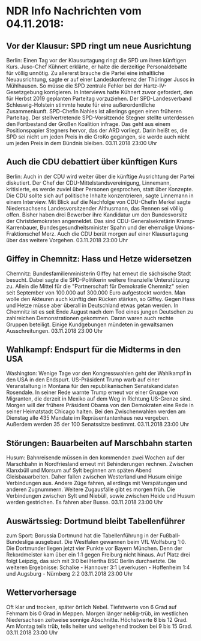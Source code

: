 # NDR Info Nachrichten vom 04.11.2018:


## Vor der Klausur: SPD ringt um neue Ausrichtung
Berlin:       Einen Tag vor der Klausurtagung ringt die SPD um ihren künftigen Kurs. Juso-Chef Kühnert erklärte, er halte die derzeitige Personaldebatte für völlig unnötig. Zu allererst brauche die Partei eine inhaltliche Neuausrichtung, sagte er auf einer Landeskonferenz der Thüringer Jusos in Mühlhausen. So müsse die SPD zentrale Fehler bei der Hartz-IV-Gesetzgebung korrigieren. In Interviews hatte Kühnert zuvor gefordert, den für Herbst 2019 geplanten Parteitag vorzuziehen. Der SPD-Landesverband Schleswig-Holstein stimmte heute für eine außerordentliche Zusammenkunft. SPD-Chefin Nahles ist allerings gegen einen früheren Parteitag. Der stellvertretende SPD-Vorsitzende Stegner stellte unterdessen den Fortbestand der Großen Koalition infrage. Das geht aus einem Positionspapier Stegners hervor, das der ARD vorliegt. Darin heißt es, die SPD sei nicht um jeden Preis in die GroKo gegangen, sie werde auch nicht um jeden Preis in dem Bündnis bleiben. 03.11.2018 23:00 Uhr 

## Auch die CDU debattiert über künftigen Kurs
Berlin:      Auch in der CDU wird weiter über die künftige Ausrichtung der Partei diskutiert. Der Chef der CDU-Mittelstandsvereinigung, Linnemann, kritisierte, es werde zuviel über Personen gesprochen, statt über Konzepte. Die CDU sollte sich auf politische Inhalte konzentrieren, sagte Linnemann in einem Interview. Mit Blick auf die Nachfolge von CDU-Chefin Merkel sagte Niedersachsens Landesvorsitzender Althusmann, das Rennen sei völlig offen. Bisher haben drei Bewerber ihre Kandidatur um den Bundesvorsitz der Christdemokraten angemeldet. Das sind CDU-Generalsekretärin Kramp-Karrenbauer, Bundesgesundheitsminister Spahn und der ehemalige Unions-Fraktionschef Merz. Auch die CDU berät morgen auf einer Klausurtagung über das weitere Vorgehen. 03.11.2018 23:00 Uhr 

## Giffey in Chemnitz: Hass und Hetze widersetzen
Chemnitz:     Bundesfamilienministerin Giffey hat erneut die sächsische Stadt besucht. Dabei sagte die SPD-Politikerin weitere finanzielle Unterstützung zu. Allein die Mittel für die "Partnerschaft für Demokratie Chemnitz" seien seit September von 100.000 auf 300.000 Euro aufgestockt worden. Man wolle den Akteuren auch künftig den Rücken stärken, so Giffey. Gegen Hass und Hetze müsse aber überall in Deutschland etwas getan werden. In Chemnitz ist es seit Ende August nach dem Tod eines jungen Deutschen zu zahlreichen Demonstrationen gekommen. Daran waren auch rechte Gruppen beteiligt. Einige Kundgebungen mündeten in gewaltsamen Ausschreitungen. 03.11.2018 23:00 Uhr 

## Wahlkampf: Endspurt für die Midterms in den USA
Washington: Wenige Tage vor den Kongresswahlen geht der Wahlkampf in den USA in den Endspurt. US-Präsident Trump warb auf einer Veranstaltung in Montana für den republikanischen Senatskandidaten Rosendale. In seiner Rede warnte Trump erneut vor einer Gruppe von Migranten, die derzeit in Mexiko auf dem Weg in Richtung US-Grenze sind. Morgen will der frühere Präsident Obama von den Demokraten eine Rede in seiner Heimatstadt Chicago halten. Bei den Zwischenwahlen werden am Dienstag alle 435 Mandate im Repräsentantenhaus neu vergeben. Außerdem werden 35 der 100 Senatssitze bestimmt. 03.11.2018 23:00 Uhr 

## Störungen: Bauarbeiten auf Marschbahn starten
Husum:   Bahnreisende müssen in den kommenden zwei Wochen auf der Marschbahn in Nordfriesland erneut mit Behinderungen rechnen. Zwischen Klanxbüll und Morsum auf Sylt beginnen am späten Abend Gleisbauarbeiten. Daher fallen zwischen Westerland und Husum einige Verbindungen aus. Andere Züge fahren, allerdings mit Verspätungen und anderen Zugnummern. Weitere Zugausfälle gibt es morgen früh. Die Verbindungen zwischen Sylt und Niebüll, sowie zwischen Heide und Husum werden gestrichen. Es fahren aber Busse. 03.11.2018 23:00 Uhr 

## Auswärtssieg: Dortmund bleibt Tabellenführer
zum Sport:  Borussia Dortmund hat die Tabellenführung in der Fußball-Bundesliga ausgebaut. Die Westfalen gewannen beim VfL Wolfsburg 1:0. Die Dortmunder liegen jetzt vier Punkte vor Bayern München. Denn der Rekordmeister kam über ein 1:1 gegen Freiburg nicht hinaus. Auf Platz drei folgt Leipzig, das sich mit 3:0 bei Hertha BSC Berlin durchsetzte. Die weiteren Ergebnisse:
Schalke - Hannover 3:1
Leverkusen - Hoffenheim 1:4
und Augsburg - Nürnberg 2:2 03.11.2018 23:00 Uhr 

## Wettervorhersage
Oft klar und trocken, später örtlich Nebel. Tiefstwerte von 6 Grad auf Fehmarn bis 0 Grad in Meppen. Morgen länger neblig-trüb, im westlichen Niedersachsen zeitweise sonnige Abschnitte. Höchstwerte 8 bis 12 Grad. Am Montag teils trüb, teils heiter und weitgehend trocken bei 9 bis 15 Grad. 03.11.2018 23:00 Uhr 
